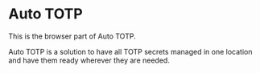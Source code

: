 Auto TOTP
=========

This is the browser part of Auto TOTP.

Auto TOTP is a solution to have all TOTP secrets managed in one location and
have them ready wherever they are needed.
